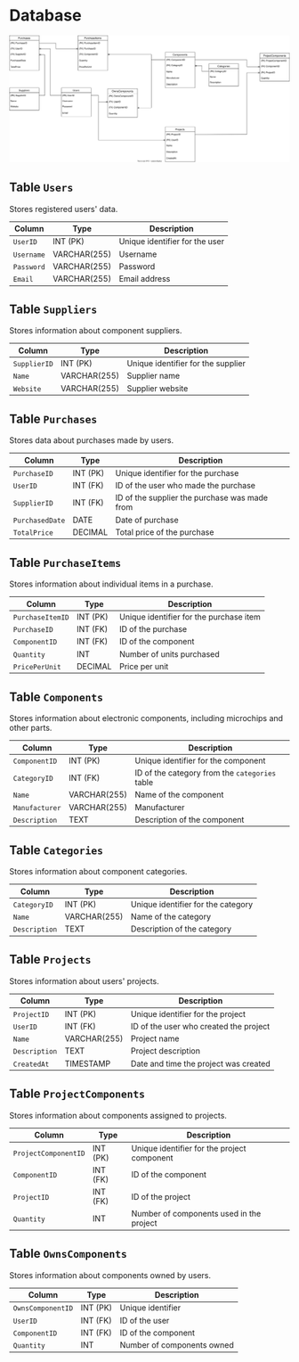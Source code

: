 ﻿# Database
![Database diagram](Images/DBDiagram.svg)

## Table `Users`
Stores registered users' data.

| Column       | Type         | Description                          |
|--------------|--------------|--------------------------------------|
| `UserID`     | INT (PK)     | Unique identifier for the user       |
| `Username`   | VARCHAR(255) | Username                             |
| `Password`   | VARCHAR(255) | Password                             |
| `Email`      | VARCHAR(255) | Email address                        |

## Table `Suppliers`
Stores information about component suppliers.

| Column       | Type         | Description                          |
|--------------|--------------|--------------------------------------|
| `SupplierID` | INT (PK)     | Unique identifier for the supplier    |
| `Name`       | VARCHAR(255) | Supplier name                        |
| `Website`    | VARCHAR(255) | Supplier website                     |

## Table `Purchases`
Stores data about purchases made by users.

| Column        | Type         | Description                              |
|---------------|--------------|------------------------------------------|
| `PurchaseID`  | INT (PK)     | Unique identifier for the purchase       |
| `UserID`      | INT (FK)     | ID of the user who made the purchase     |
| `SupplierID`  | INT (FK)     | ID of the supplier the purchase was made from |
| `PurchasedDate`| DATE        | Date of purchase                        |
| `TotalPrice`  | DECIMAL      | Total price of the purchase              |

## Table `PurchaseItems`
Stores information about individual items in a purchase.

| Column         | Type         | Description                              |
|----------------|--------------|------------------------------------------|
| `PurchaseItemID`| INT (PK)    | Unique identifier for the purchase item  |
| `PurchaseID`   | INT (FK)     | ID of the purchase                       |
| `ComponentID`  | INT (FK)     | ID of the component                      |
| `Quantity`     | INT          | Number of units purchased                |
| `PricePerUnit` | DECIMAL      | Price per unit                           |

## Table `Components`
Stores information about electronic components, including microchips and other parts.

| Column        | Type           | Description                             |
|---------------|----------------|-----------------------------------------|
| `ComponentID` | INT (PK)       | Unique identifier for the component     |
| `CategoryID`  | INT (FK)       | ID of the category from the `categories` table |
| `Name`        | VARCHAR(255)   | Name of the component                   |
| `Manufacturer`| VARCHAR(255)   | Manufacturer                           |
| `Description` | TEXT           | Description of the component            |

## Table `Categories`
Stores information about component categories.

| Column       | Type           | Description                             |
|--------------|----------------|-----------------------------------------|
| `CategoryID` | INT (PK)       | Unique identifier for the category      |
| `Name`       | VARCHAR(255)   | Name of the category                    |
| `Description`| TEXT           | Description of the category             |

## Table `Projects`
Stores information about users' projects.

| Column       | Type         | Description                              |
|--------------|--------------|------------------------------------------|
| `ProjectID`  | INT (PK)     | Unique identifier for the project        |
| `UserID`     | INT (FK)     | ID of the user who created the project   |
| `Name`       | VARCHAR(255) | Project name                            |
| `Description`| TEXT         | Project description                     |
| `CreatedAt`  | TIMESTAMP    | Date and time the project was created    |

## Table `ProjectComponents`
Stores information about components assigned to projects.

| Column             | Type         | Description                             |
|--------------------|--------------|-----------------------------------------|
| `ProjectComponentID`| INT (PK)    | Unique identifier for the project component |
| `ComponentID`      | INT (FK)     | ID of the component                    |
| `ProjectID`        | INT (FK)     | ID of the project                      |
| `Quantity`         | INT          | Number of components used in the project |

## Table `OwnsComponents`
Stores information about components owned by users.

| Column             | Type         | Description                             |
|--------------------|--------------|-----------------------------------------|
| `OwnsComponentID`   | INT (PK)    | Unique identifier                      |
| `UserID`           | INT (FK)     | ID of the user                         |
| `ComponentID`      | INT (FK)     | ID of the component                    |
| `Quantity`         | INT          | Number of components owned             |
